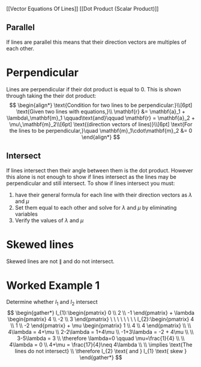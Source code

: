 [[Vector Equations Of Lines]] [[Dot Product (Scalar Product)]]
## Parallel
If lines are parallel this means that their direction vectors are multiples of each other. 
# Perpendicular 
Lines are perpendicular if their dot product is equal to 0.  This is shown through taking the their dot product:
$$
\begin{align*}
\text{Condition for two lines to be perpendicular:}\\[6pt]
\text{Given two lines with equations,}\\
\mathbf{r} &= \mathbf{a}_1 + \lambda\,\mathbf{m}_1 \qquad\text{and}\qquad 
\mathbf{r} = \mathbf{a}_2 + \mu\,\mathbf{m}_2\\[6pt]
\text{(direction vectors of lines)}\\[6pt]
\text{For the lines to be perpendicular,}\quad \mathbf{m}_1\cdot\mathbf{m}_2 &= 0
\end{align*}
$$
## Intersect
If lines intersect then their angle between them is the dot product. However this alone is not enough to show if lines intersect as the lines may be perpendicular and still intersect. To show if lines intersect you must:
1. have their general formula for each line with their direction vectors as $\lambda$ and $\mu$
2. Set them equal to each other and solve for $\lambda$ and $\mu$ by eliminating variables 
3. Verify the values of $\lambda$ and $\mu$

# Skewed lines
Skewed lines are not $\parallel$ and do not intersect.

# Worked Example 1
Determine whether $l_{1}$ and $l_{2}$ intersect
$$
\begin{gather*}
l_{1}:\begin{pmatrix}
0 \\
2 \\
-1
\end{pmatrix} + \lambda \begin{pmatrix}
4 \\
-2 \\
3
\end{pmatrix} \ \ \ \ \ \ \ \ l_{2}:\begin{pmatrix}
4 \\
1 \\
-2
\end{pmatrix} + \mu \begin{pmatrix}
1 \\
4 \\
4
\end{pmatrix} \\ \\ 
4\lambda = 4+\mu \\
2-2\lambda = 1+4\mu \\
-1+3\lambda = -2 + 4\mu \\ \\
3-5\lambda = 3 \\
\therefore \lambda=0 \qquad \mu=\frac{1}{4} \\ \\
4\lambda = 0 \\
4+\mu = \frac{17}{4}\neq 4\lambda \\ \\
\implies \text{The lines do not intersect} \\
\therefore l_{2} \text{ and } l_{1} \text{ skew }
\end{gather*}
$$